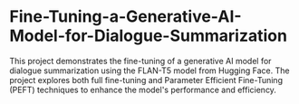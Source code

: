 # Fine-Tuning-a-Generative-AI-Model-for-Dialogue-Summarization
This project demonstrates the fine-tuning of a generative AI model for dialogue summarization using the FLAN-T5 model from Hugging Face. The project explores both full fine-tuning and Parameter Efficient Fine-Tuning (PEFT) techniques to enhance the model's performance and efficiency.
